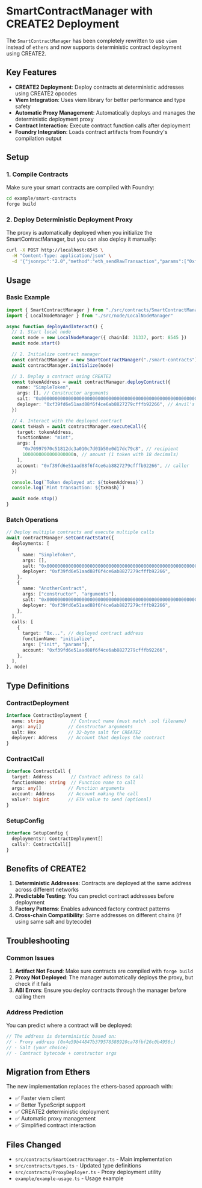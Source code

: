 # SmartContractManager with CREATE2 Deployment

The `SmartContractManager` has been completely rewritten to use `viem` instead of `ethers` and now supports deterministic contract deployment using CREATE2.

## Key Features

- **CREATE2 Deployment**: Deploy contracts at deterministic addresses using CREATE2 opcodes
- **Viem Integration**: Uses viem library for better performance and type safety
- **Automatic Proxy Management**: Automatically deploys and manages the deterministic deployment proxy
- **Contract Interaction**: Execute contract function calls after deployment
- **Foundry Integration**: Loads contract artifacts from Foundry's compilation output

## Setup

### 1. Compile Contracts

Make sure your smart contracts are compiled with Foundry:

```bash
cd example/smart-contracts
forge build
```

### 2. Deploy Deterministic Deployment Proxy

The proxy is automatically deployed when you initialize the SmartContractManager, but you can also deploy it manually:

```bash
curl -X POST http://localhost:8545 \
  -H "Content-Type: application/json" \
  -d '{"jsonrpc":"2.0","method":"eth_sendRawTransaction","params":["0xf8a58085174876e800830186a08080b853604580600e600039806000f350fe7fffffffffffffffffffffffffffffffffffffffffffffffffffffffffffffffe03601600081602082378035828234f58015156039578182fd5b8082525050506014600cf31ba02222222222222222222222222222222222222222222222222222222222222222a02222222222222222222222222222222222222222222222222222222222222222"],"id":1}'
```

## Usage

### Basic Example

```typescript
import { SmartContractManager } from "./src/contracts/SmartContractManager"
import { LocalNodeManager } from "./src/node/LocalNodeManager"

async function deployAndInteract() {
  // 1. Start local node
  const node = new LocalNodeManager({ chainId: 31337, port: 8545 })
  await node.start()

  // 2. Initialize contract manager
  const contractManager = new SmartContractManager("./smart-contracts")
  await contractManager.initialize(node)

  // 3. Deploy a contract using CREATE2
  const tokenAddress = await contractManager.deployContract({
    name: "SimpleToken",
    args: [], // Constructor arguments
    salt: "0x0000000000000000000000000000000000000000000000000000000000000001",
    deployer: "0xf39fd6e51aad88f6f4ce6ab8827279cfffb92266", // Anvil's first account
  })

  // 4. Interact with the deployed contract
  const txHash = await contractManager.executeCall({
    target: tokenAddress,
    functionName: "mint",
    args: [
      "0x70997970c51812dc3a010c7d01b50e0d17dc79c8", // recipient
      1000000000000000000n, // amount (1 token with 18 decimals)
    ],
    account: "0xf39fd6e51aad88f6f4ce6ab8827279cfffb92266", // caller
  })

  console.log(`Token deployed at: ${tokenAddress}`)
  console.log(`Mint transaction: ${txHash}`)

  await node.stop()
}
```

### Batch Operations

```typescript
// Deploy multiple contracts and execute multiple calls
await contractManager.setContractState({
  deployments: [
    {
      name: "SimpleToken",
      args: [],
      salt: "0x0000000000000000000000000000000000000000000000000000000000000001",
      deployer: "0xf39fd6e51aad88f6f4ce6ab8827279cfffb92266",
    },
    {
      name: "AnotherContract", 
      args: ["constructor", "arguments"],
      salt: "0x0000000000000000000000000000000000000000000000000000000000000002",
      deployer: "0xf39fd6e51aad88f6f4ce6ab8827279cfffb92266",
    },
  ],
  calls: [
    {
      target: "0x...", // deployed contract address
      functionName: "initialize",
      args: ["init", "params"],
      account: "0xf39fd6e51aad88f6f4ce6ab8827279cfffb92266",
    },
  ],
}, node)
```

## Type Definitions

### ContractDeployment

```typescript
interface ContractDeployment {
  name: string          // Contract name (must match .sol filename)
  args: any[]          // Constructor arguments
  salt: Hex            // 32-byte salt for CREATE2
  deployer: Address    // Account that deploys the contract
}
```

### ContractCall

```typescript
interface ContractCall {
  target: Address       // Contract address to call
  functionName: string  // Function name to call
  args: any[]          // Function arguments
  account: Address     // Account making the call
  value?: bigint       // ETH value to send (optional)
}
```

### SetupConfig

```typescript
interface SetupConfig {
  deployments?: ContractDeployment[]
  calls?: ContractCall[]
}
```

## Benefits of CREATE2

1. **Deterministic Addresses**: Contracts are deployed at the same address across different networks
2. **Predictable Testing**: You can predict contract addresses before deployment
3. **Factory Patterns**: Enables advanced factory contract patterns
4. **Cross-chain Compatibility**: Same addresses on different chains (if using same salt and bytecode)

## Troubleshooting

### Common Issues

1. **Artifact Not Found**: Make sure contracts are compiled with `forge build`
2. **Proxy Not Deployed**: The manager automatically deploys the proxy, but check if it fails
3. **ABI Errors**: Ensure you deploy contracts through the manager before calling them

### Address Prediction

You can predict where a contract will be deployed:

```typescript
// The address is deterministic based on:
// - Proxy address (0x4e59b44847b379578588920ca78fbf26c0b4956c)
// - Salt (your choice)
// - Contract bytecode + constructor args
```

## Migration from Ethers

The new implementation replaces the ethers-based approach with:

- ✅ Faster viem client
- ✅ Better TypeScript support  
- ✅ CREATE2 deterministic deployment
- ✅ Automatic proxy management
- ✅ Simplified contract interaction

## Files Changed

- `src/contracts/SmartContractManager.ts` - Main implementation
- `src/contracts/types.ts` - Updated type definitions
- `src/contracts/ProxyDeployer.ts` - Proxy deployment utility
- `example/example-usage.ts` - Usage example 